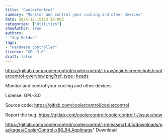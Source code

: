 ```yaml
---
title: "CoolerControl"
summary: "Monitor and control your cooling and other devices"
date: 2024-12-15T13:10:00Z
categories: ["Utilities"]
showAuthor: true
authors:
- "Guy Boldon"
tags: 
- "Hardware controller"
license: "GPL-3.0"
draft: false
---
```


https://gitlab.com/coolercontrol/coolercontrol/-/raw/main/screenshots/coolercontrol-overview.png?ref_type=heads

Monitor and control your cooling and other devices

License: GPL-3.0

Source code: <https://gitlab.com/coolercontrol/coolercontrol>

Report the bug: <https://gitlab.com/coolercontrol/coolercontrol/-/issues/new>  

https://gitlab.com/coolercontrol/coolercontrol/-/releases/1.4.5/downloads/packages/CoolerControl-x86_64.AppImage" 
Download
